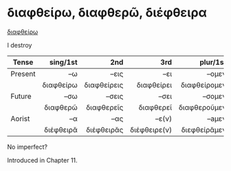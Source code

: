 # διαφθείρω, διαφθερῶ, διέφθειρα

[διαφθείρω](https://en.wiktionary.org/wiki/διαφθείρω)

I destroy

| Tense     |  sing/1st |         2nd |          3rd |     plur/1st |         2nd |            3rd | Infinitive  |
|-----------|----------:|------------:|-------------:|-------------:|------------:|---------------:|:-----------:|
| Present   |        –ω |        –εις |          –ει |        –ομεν |        –ετε |       –ουσι(ν) | 1pp + –ειν  |
|           | διαφθείρω | διαφθείρεις |   διαφθείρει | διαφθείρομεν | διαφθείρετε | διαφθείρουσῐ(ν | διαφθείρειν |
| Future    |       –σω |       –σεις |         –σει |       –σομεν |       –σετε |      –σουσι(ν) | 2pp + –ειν  |
|           |  διαφθερῶ |  διαφθερεῖς |    διαφθερεῖ | διαφθεροῦμεν | διαφθερεῖτε | διαφθεροῦσῐ(ν) | διαφθερεῖν  |
| Aorist    |        –α |         –ας |        –ε(ν) |        –aμεν |        –ατε |            –αν |  3pp +-αἰ   |
|           | διέφθειρᾰ |  διέφθειρᾰς | διέφθειρε(ν) | διεφθείρᾰμεν | διεφθείρᾰτε |     διέφθειρᾰν | διαφθεῖραι  |

Νο imperfect? 

Introduced in Chapter 11.
